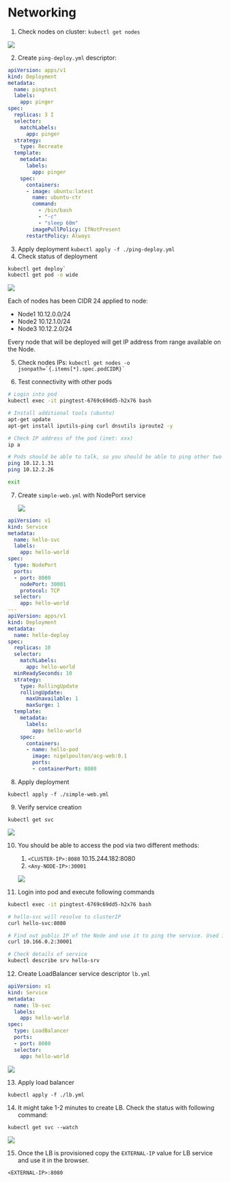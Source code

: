 # Networking

1. Check nodes on cluster:
  `kubectl get nodes`

  ![](img/networking-1.png)

2. Create `ping-deploy.yml` descriptor:

```yaml
apiVersion: apps/v1
kind: Deployment
metadata:
  name: pingtest
  labels:
    app: pinger
spec:
  replicas: 3 I
  selector:
    matchLabels:
      app: pinger
  strategy:
    type: Recreate
  template:
    metadata:
      labels:
        app: pinger
    spec:
      containers:
      - image: ubuntu:latest
        name: ubuntu-ctr
        command:
          - /bin/bash
          - "-c"
          - "sleep 60m"
        imagePullPolicy: IfNotPresent
      restartPolicy: Always  
```

3. Apply deployment `kubectl apply -f ./ping-deploy.yml`
4. Check status of deployment
 
```sh
kubectl get deploy`
kubectl get pod -o wide
```

![](img/networking-2.png)

Each of nodes has been CIDR 24 applied to node:
  - Node1 10.12.0.0/24
  - Node2 10.12.1.0/24
  - Node3 10.12.2.0/24

Every node that will be deployed will get IP address from range available on the Node. 

5. Check nodes IPs: ```kubectl get nodes -o jsonpath=`{.items[*].spec.podCIDR}` ```

6. Test connectivity with other pods
```sh
# Login into pod
kubectl exec -it pingtest-6769c69dd5-h2x76 bash

# Install additional tools (ubuntu)
apt-get update
apt-get install iputils-ping curl dnsutils iproute2 -y

# Check IP address of the pod (inet: xxx)
ip a

# Pods should be able to talk, so you should be able to ping other two from section 4(10.12.1.31, 10.12.2.26)
ping 10.12.1.31
ping 10.12.2.26

exit
```

7. Create `simple-web.yml` with NodePort service

    ![](img/networking-3.png)

```yml
apiVersion: v1
kind: Service
metadata:
  name: hello-svc
  labels:
    app: hello-world
spec:
  type: NodePort
  ports:
  - port: 8080
    nodePort: 30001
    protocol: TCP
  selector:
    app: hello-world
---
apiVersion: apps/v1
kind: Deployment
metadata:
  name: hello-deploy
spec:
  replicas: 10
  selector:
    matchLabels:
      app: hello-world
  minReadySeconds: 10
  strategy:
    type: RollingUpdate
    rollingUpdate:
      maxUnavailable: 1
      maxSurge: 1
  template:
    metadata:
      labels:
        app: hello-world
    spec:
      containers:
      - name: hello-pod
        image: nigelpoulton/acg-web:0.1
        ports:
        - containerPort: 8080
```

8. Apply deployment
   
  `kubectl apply -f ./simple-web.yml`

9. Verify service creation

  `kubectl get svc`

  ![](img/networking-4.png)

10. You should be able to access the pod via two different methods:
    1.  `<CLUSTER-IP>:8080` 10.15.244.182:8080
    2.  `<Any-NODE-IP>:30001`


      ![](img/networking-5.png)

11. Login into pod and execute following commands

```sh
kubectl exec -it pingtest-6769c69dd5-h2x76 bash

# hello-svc will resolve to clusterIP
curl hello-svc:8080

# Find out public IP of the Node and use it to ping the service. Used in the lab:
curl 10.166.0.2:30001

# Check details of service
kubectl describe srv hello-srv
```

12. Create LoadBalancer service descriptor `lb.yml`

```yml
apiVersion: v1
kind: Service
metadata:
  name: lb-svc
  labels:
    app: hello-world
spec:
  type: LoadBalancer
  ports:
  - port: 8080
  selector:
    app: hello-world
```

![](img/networking-6.png)

13. Apply load balancer

  `kubectl apply -f ./lb.yml`

14. It might take 1-2 minutes to create LB. Check the status with following command:

  `kubectl get svc --watch`

  ![](img/networking-7.png)

15. Once the LB is provisioned copy the `EXTERNAL-IP` value for LB service and use it in the browser.

  `<EXTERNAL-IP>:8080`
